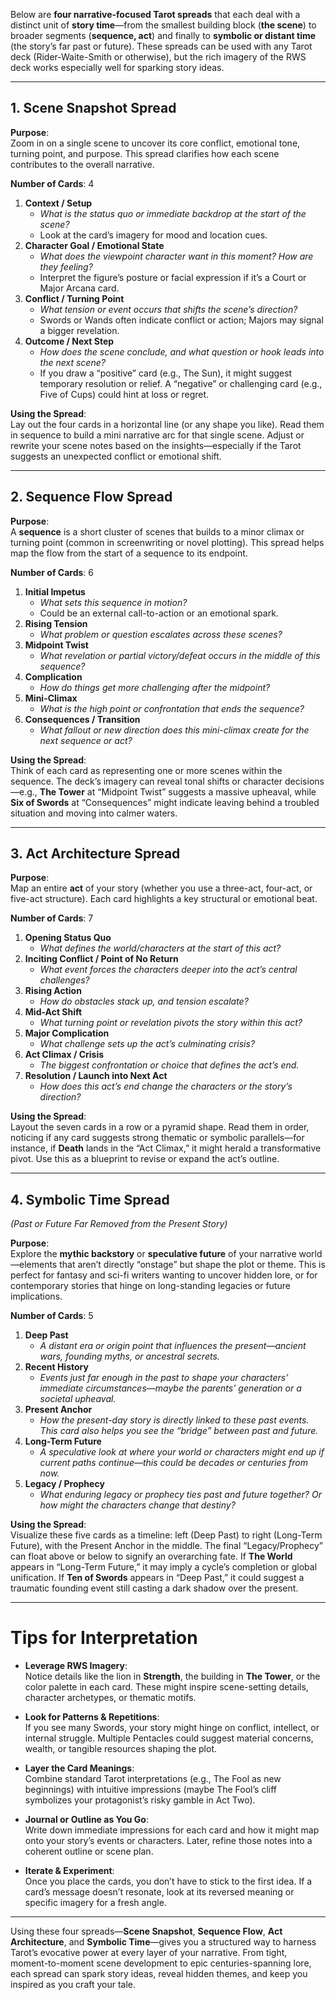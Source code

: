 Below are **four narrative-focused Tarot spreads** that each deal with a distinct unit of **story time**—from the smallest building block (**the scene**) to broader segments (**sequence, act**) and finally to **symbolic or distant time** (the story’s far past or future). These spreads can be used with any Tarot deck (Rider-Waite-Smith or otherwise), but the rich imagery of the RWS deck works especially well for sparking story ideas.

---

## 1. **Scene Snapshot Spread**

**Purpose**:  
Zoom in on a single scene to uncover its core conflict, emotional tone, turning point, and purpose. This spread clarifies how each scene contributes to the overall narrative.

**Number of Cards**: 4

1. **Context / Setup**
   - _What is the status quo or immediate backdrop at the start of the scene?_
   - Look at the card’s imagery for mood and location cues.
2. **Character Goal / Emotional State**
   - _What does the viewpoint character want in this moment? How are they feeling?_
   - Interpret the figure’s posture or facial expression if it’s a Court or Major Arcana card.
3. **Conflict / Turning Point**
   - _What tension or event occurs that shifts the scene’s direction?_
   - Swords or Wands often indicate conflict or action; Majors may signal a bigger revelation.
4. **Outcome / Next Step**
   - _How does the scene conclude, and what question or hook leads into the next scene?_
   - If you draw a “positive” card (e.g., The Sun), it might suggest temporary resolution or relief. A “negative” or challenging card (e.g., Five of Cups) could hint at loss or regret.

**Using the Spread**:  
Lay out the four cards in a horizontal line (or any shape you like). Read them in sequence to build a mini narrative arc for that single scene. Adjust or rewrite your scene notes based on the insights—especially if the Tarot suggests an unexpected conflict or emotional shift.

---

## 2. **Sequence Flow Spread**

**Purpose**:  
A **sequence** is a short cluster of scenes that builds to a minor climax or turning point (common in screenwriting or novel plotting). This spread helps map the flow from the start of a sequence to its endpoint.

**Number of Cards**: 6

1. **Initial Impetus**
   - _What sets this sequence in motion?_
   - Could be an external call-to-action or an emotional spark.
2. **Rising Tension**
   - _What problem or question escalates across these scenes?_
3. **Midpoint Twist**
   - _What revelation or partial victory/defeat occurs in the middle of this sequence?_
4. **Complication**
   - _How do things get more challenging after the midpoint?_
5. **Mini-Climax**
   - _What is the high point or confrontation that ends the sequence?_
6. **Consequences / Transition**
   - _What fallout or new direction does this mini-climax create for the next sequence or act?_

**Using the Spread**:  
Think of each card as representing one or more scenes within the sequence. The deck’s imagery can reveal tonal shifts or character decisions—e.g., **The Tower** at “Midpoint Twist” suggests a massive upheaval, while **Six of Swords** at “Consequences” might indicate leaving behind a troubled situation and moving into calmer waters.

---

## 3. **Act Architecture Spread**

**Purpose**:  
Map an entire **act** of your story (whether you use a three-act, four-act, or five-act structure). Each card highlights a key structural or emotional beat.

**Number of Cards**: 7

1. **Opening Status Quo**
   - _What defines the world/characters at the start of this act?_
2. **Inciting Conflict / Point of No Return**
   - _What event forces the characters deeper into the act’s central challenges?_
3. **Rising Action**
   - _How do obstacles stack up, and tension escalate?_
4. **Mid-Act Shift**
   - _What turning point or revelation pivots the story within this act?_
5. **Major Complication**
   - _What challenge sets up the act’s culminating crisis?_
6. **Act Climax / Crisis**
   - _The biggest confrontation or choice that defines the act’s end._
7. **Resolution / Launch into Next Act**
   - _How does this act’s end change the characters or the story’s direction?_

**Using the Spread**:  
Layout the seven cards in a row or a pyramid shape. Read them in order, noticing if any card suggests strong thematic or symbolic parallels—for instance, if **Death** lands in the “Act Climax,” it might herald a transformative pivot. Use this as a blueprint to revise or expand the act’s outline.

---

## 4. **Symbolic Time Spread**

_(Past or Future Far Removed from the Present Story)_

**Purpose**:  
Explore the **mythic backstory** or **speculative future** of your narrative world—elements that aren’t directly “onstage” but shape the plot or theme. This is perfect for fantasy and sci-fi writers wanting to uncover hidden lore, or for contemporary stories that hinge on long-standing legacies or future implications.

**Number of Cards**: 5

1. **Deep Past**
   - _A distant era or origin point that influences the present—ancient wars, founding myths, or ancestral secrets._
2. **Recent History**
   - _Events just far enough in the past to shape your characters’ immediate circumstances—maybe the parents’ generation or a societal upheaval._
3. **Present Anchor**
   - _How the present-day story is directly linked to these past events. This card also helps you see the “bridge” between past and future._
4. **Long-Term Future**
   - _A speculative look at where your world or characters might end up if current paths continue—this could be decades or centuries from now._
5. **Legacy / Prophecy**
   - _What enduring legacy or prophecy ties past and future together? Or how might the characters change that destiny?_

**Using the Spread**:  
Visualize these five cards as a timeline: left (Deep Past) to right (Long-Term Future), with the Present Anchor in the middle. The final “Legacy/Prophecy” can float above or below to signify an overarching fate. If **The World** appears in “Long-Term Future,” it may imply a cycle’s completion or global unification. If **Ten of Swords** appears in “Deep Past,” it could suggest a traumatic founding event still casting a dark shadow over the present.

---

# Tips for Interpretation

- **Leverage RWS Imagery**:  
  Notice details like the lion in **Strength**, the building in **The Tower**, or the color palette in each card. These might inspire scene-setting details, character archetypes, or thematic motifs.

- **Look for Patterns & Repetitions**:  
  If you see many Swords, your story might hinge on conflict, intellect, or internal struggle. Multiple Pentacles could suggest material concerns, wealth, or tangible resources shaping the plot.

- **Layer the Card Meanings**:  
  Combine standard Tarot interpretations (e.g., The Fool as new beginnings) with intuitive impressions (maybe The Fool’s cliff symbolizes your protagonist’s risky gamble in Act Two).

- **Journal or Outline as You Go**:  
  Write down immediate impressions for each card and how it might map onto your story’s events or characters. Later, refine those notes into a coherent outline or scene plan.

- **Iterate & Experiment**:  
  Once you place the cards, you don’t have to stick to the first idea. If a card’s message doesn’t resonate, look at its reversed meaning or specific imagery for a fresh angle.

---

Using these four spreads—**Scene Snapshot**, **Sequence Flow**, **Act Architecture**, and **Symbolic Time**—gives you a structured way to harness Tarot’s evocative power at every layer of your narrative. From tight, moment-to-moment scene development to epic centuries-spanning lore, each spread can spark story ideas, reveal hidden themes, and keep you inspired as you craft your tale.
